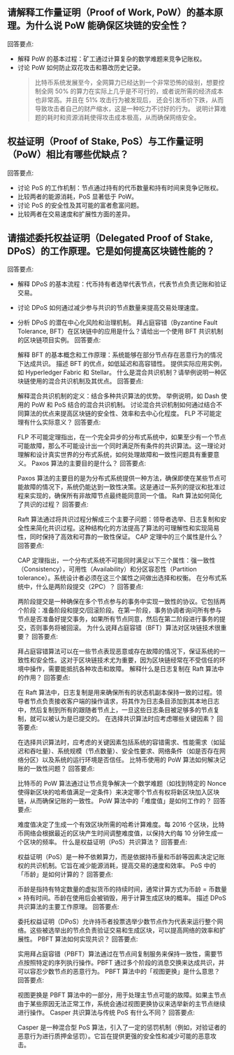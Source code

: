## 请解释工作量证明（Proof of Work, PoW）的基本原理。为什么说 PoW 能确保区块链的安全性？
回答要点:

* 解释 PoW 的基本过程：矿工通过计算复杂的数学难题来竞争记账权。
* 讨论 PoW 如何防止双花攻击和篡改历史记录。
    > 比特币系统发展至今，全网算力已经达到一个非常恐怖的级别，想要控制全网 50% 的算力在实际上几乎是不可行的，或者说所需的经济成本也非常高。并且在 51% 攻击行为被发现后，
    还会引发币价下跌，从而导致攻击者自己的财产缩水，这是一种吃力不讨好的行为。
    说明计算难题的耗时和资源消耗使得攻击成本极高，从而确保网络安全。
## 权益证明（Proof of Stake, PoS）与工作量证明（PoW）相比有哪些优缺点？
回答要点:

* 讨论 PoS 的工作机制：节点通过持有的代币数量和持有时间来竞争记账权。
* 比较两者的能源消耗，PoS 显著低于 PoW。
* 讨论 PoS 的安全性及其可能的富者愈富问题。
* 比较两者在交易速度和扩展性方面的差异。
## 请描述委托权益证明（Delegated Proof of Stake, DPoS）的工作原理。它是如何提高区块链性能的？
回答要点:

* 解释 DPoS 的基本流程：代币持有者选举代表节点，代表节点负责记账和验证交易。
* 讨论 DPoS 如何通过减少参与共识的节点数量来提高交易处理速度。
* 分析 DPoS 的潜在中心化风险和治理机制。
拜占庭容错（Byzantine Fault Tolerance, BFT）在区块链中的应用是什么？请给出一个使用 BFT 共识机制的区块链项目实例。
回答要点:

  解释 BFT 的基本概念和工作原理：系统能够在部分节点存在恶意行为的情况下达成共识。
  描述 BFT 的优点，如低延迟和高容错性。
  提供实际应用实例，如 Hyperledger Fabric 和 Stellar。
什么是混合共识机制？请举例说明一种区块链使用的混合共识机制及其优点。
回答要点:

  解释混合共识机制的定义：结合多种共识算法的优势。
  举例说明，如 Dash 使用的 PoW 和 PoS 结合的混合共识机制。
  讨论混合共识机制如何通过结合不同算法的优点来提高区块链的安全性、效率和去中心化程度。
FLP 不可能定理有什么实际意义？
回答要点:

  FLP 不可能定理指出，在一个完全异步的分布式系统中，如果至少有一个节点可能故障，那么不可能设计出一个同时满足所有条件的共识算法。这一理论对理解和设计真实世界的分布式系统，如何处理故障和一致性问题具有重要意义。
Paxos 算法的主要目的是什么？
回答要点:

  Paxos 算法的主要目的是为分布式系统提供一种方法，确保即使在某些节点可能故障的情况下，系统仍能达到一致性决策。这是通过一系列的提议和批准过程来实现的，确保所有非故障节点最终能同意同一个值。
Raft 算法如何简化了共识的过程？
回答要点:

  Raft 算法通过将共识过程分解成三个主要子问题：领导者选举、日志复制和安全性来简化共识过程。这种结构化的方法提高了算法的可理解性和实现简易性，同时保持了高效和可靠的一致性保证。
CAP 定理中的三个属性是什么？
回答要点:

  CAP 定理指出，一个分布式系统不可能同时满足以下三个属性：强一致性（Consistency），可用性（Availability）和分区容忍性（Partition tolerance）。系统设计者必须在这三个属性之间做出选择和权衡。
在分布式系统中，什么是两阶段提交（2PC）？
回答要点:

  两阶段提交是一种确保在多个节点参与的事务中实现一致性的协议。它包括两个阶段：准备阶段和提交/回滚阶段。在第一阶段，事务协调者询问所有参与节点是否准备好提交事务，如果所有节点同意，然后在第二阶段进行事务的提交，否则事务将被回滚。
为什么说拜占庭容错（BFT）算法对区块链技术很重要？
回答要点:

  拜占庭容错算法可以在一些节点表现恶意或存在故障的情况下，保证系统的一致性和安全性。这对于区块链技术尤为重要，因为区块链经常在不受信任的环境中操作，需要能抵抗各种攻击和故障。
解释什么是日志复制在 Raft 算法中的作用？
回答要点:

  在 Raft 算法中，日志复制是用来确保所有的状态机副本保持一致的过程。领导者节点负责接收客户端的操作请求，将其作为日志条目添加到其本地日志中，然后复制到所有的跟随者节点上，一旦这些日志条目被足够多的节点复制，就可以被认为是已提交的。
在选择共识算法时应考虑哪些关键因素？
回答要点:

  在选择共识算法时，应考虑的关键因素包括系统的容错需求、性能需求（如延迟和吞吐量）、系统规模（节点数量）、安全性要求、网络条件（如是否存在网络分区）以及系统的运行环境是否信任。
比特币使用的 PoW 算法如何解决记账的一致性问题？
回答要点:

  比特币的 PoW 算法通过让节点竞争解决一个数学难题（如找到特定的 Nonce 使得新区块的哈希值满足一定条件）来决定哪个节点有权将新区块加入区块链，从而确保记账的一致性。
PoW 算法中的「难度值」是如何工作的？
回答要点:

  难度值决定了生成一个有效区块所需的哈希计算难度。每 2016 个区块，比特币网络会根据最近的区块产生时间调整难度值，以保持大约每 10 分钟生成一个区块的频率。
什么是权益证明（PoS）共识算法？
回答要点:

  权益证明（PoS）是一种不依赖算力，而是依据持币量和币龄等因素决定记账权的共识机制。它旨在减少能源消耗，提高交易的速度和效率。
PoS 中的「币龄」是如何计算的？
回答要点:

  币龄是指持有特定数量的虚拟货币的持续时间，通常计算方式为币龄 = 币数量 × 持有时间。币龄在使用后会被销毁，用于计算生成区块的概率。
描述 DPoS 共识算法的主要工作原理。
回答要点:

  委托权益证明（DPoS）允许持币者投票选举少数节点作为代表来运行整个网络。这些被选举出的节点负责验证交易和生成区块，可以提高网络的效率和扩展性。
PBFT 算法如何实现共识？
回答要点:

  实用拜占庭容错（PBFT）算法通过在节点间复制服务来保持一致性，需要节点按照特定的序列执行操作。PBFT 通过多个阶段的消息交换来达成共识，并可以容忍少数节点的恶意行为。
PBFT 算法中的「视图更换」是什么意思？
回答要点:

  视图更换是 PBFT 算法中的一部分，用于处理主节点可能的故障。如果主节点由于某些原因无法正常工作，系统会通过视图更换协议来选举新的主节点继续进行操作。
Casper 共识算法与传统 PoS 有什么不同？
回答要点:

  Casper 是一种混合型 PoS 算法，引入了一定的惩罚机制（例如，对验证者的恶意行为进行质押金惩罚）。它旨在提供更强的安全性和减少可能的恶意攻击。
